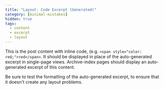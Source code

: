 ```yaml
---
title: "Layout: Code Excerpt (Generated)"
category: [minimal-mistakes]
hidden: true
tags:
  - content
  - excerpt
  - layout
---
```


This is the post content with inline code, (e.g. `<span style="color: red;">red</span>`. It should be displayed in place of the auto-generated excerpt in single-page views. Archive-index pages should display an auto-generated excerpt of this content.

Be sure to test the formatting of the auto-generated excerpt, to ensure that it doesn't create any layout problems.
<!--stackedit_data:
eyJoaXN0b3J5IjpbLTg4NDYyNTI5Nl19
-->
